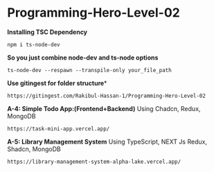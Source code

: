 # Programming-Hero-Level-02
**Installing TSC Dependency**
```
npm i ts-node-dev
```
**So you just combine node-dev and ts-node options**
```
ts-node-dev --respawn --transpile-only your_file_path
```
**Use gitingest for folder structure***
```
https://gitingest.com/Rakibul-Hassan-1/Programming-Hero-Level-02
```
**A-4: Simple Todo App:(Frontend+Backend)**
Using Chadcn, Redux, MongoDB
```
https://task-mini-app.vercel.app/
```
**A-5: Library Management System**
Using TypeScript, NEXT Js Redux, Shadcn, MongoDB
```
https://library-management-system-alpha-lake.vercel.app/
```
